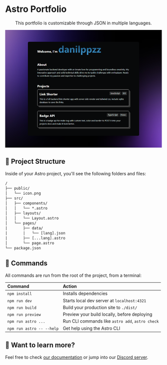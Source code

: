 # Astro Portfolio

<p align="center">
  This portfolio is customizable through JSON in multiple languages.
</p>

<div align="center">
  <img src="https://raw.githubusercontent.com/danilppzz/Astro-Portfolio/master/STORAGE/389shots_so.png" alt="web_page">
</div>


## 🚀 Project Structure

Inside of your Astro project, you'll see the following folders and files:

```text
/
├── public/
│   └── icon.png
├── src/
│   ├── components/
│   │   └── *.astro
│   ├── layouts/
│   │   └── Layout.astro
│   └── pages/
|       ├── data/
|       |   └── [lang].json
|       ├── [...lang].astro
│       └── page.astro
└── package.json
```

## 🧞 Commands

All commands are run from the root of the project, from a terminal:

| Command                   | Action                                           |
| :------------------------ | :----------------------------------------------- |
| `npm install`             | Installs dependencies                            |
| `npm run dev`             | Starts local dev server at `localhost:4321`      |
| `npm run build`           | Build your production site to `./dist/`          |
| `npm run preview`         | Preview your build locally, before deploying     |
| `npm run astro ...`       | Run CLI commands like `astro add`, `astro check` |
| `npm run astro -- --help` | Get help using the Astro CLI                     |

## 👀 Want to learn more?

Feel free to check [our documentation](https://docs.astro.build) or jump into our [Discord server](https://astro.build/chat).
